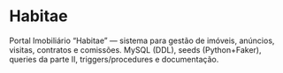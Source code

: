 # Habitae
Portal Imobiliário “Habitae” — sistema para gestão de imóveis, anúncios, visitas, contratos e comissões. MySQL (DDL), seeds (Python+Faker), queries da parte II, triggers/procedures e documentação.
